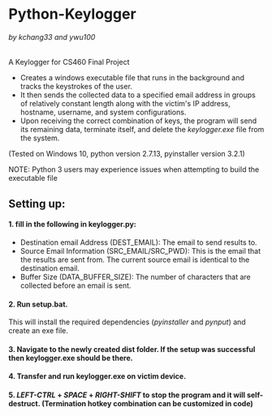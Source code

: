 # Python-Keylogger
###### by kchang33 and ywu100
A Keylogger for CS460 Final Project

* Creates a windows executable file that runs in the background and tracks the keystrokes of the user. 
* It then sends the collected data to a specified email address in groups of relatively constant length along with the victim's IP address, hostname, username, and system configurations. 
* Upon receiving the correct combination of keys, the program will send its remaining data, terminate itself, and delete the _keylogger.exe_ file from the system.

(Tested on Windows 10, python version 2.7.13, pyinstaller version 3.2.1)

NOTE: Python 3 users may experience issues when attempting to build the executable file
## Setting up:
#### 1. fill in the following in keylogger.py:
* Destination email Address (DEST\_EMAIL): The email to send results to. 
* Source Email Information (SRC\_EMAIL/SRC\_PWD): This is the email that the results are sent from. The current source email is identical to the destination email.
* Buffer Size (DATA\_BUFFER\_SIZE): The number of characters that are collected before an email is sent.

#### 2. Run **setup.bat**.

This will install the required dependencies (_pyinstaller_ and _pynput_) and create an exe file. 

#### 3. Navigate to the newly created **dist** folder. If the setup was successful then **keylogger.exe** should be there.

#### 4. Transfer and run **keylogger.exe** on victim device.

#### 5. _LEFT-CTRL_ + _SPACE_ + _RIGHT-SHIFT_ to stop the program and it will self-destruct. (Termination hotkey combination can be customized in code)
